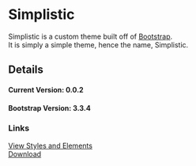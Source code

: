 # Simplistic
Simplistic is a custom theme built off of [Bootstrap](http://getbootstrap.com/).  
It is simply a simple theme, hence the name, Simplistic.  

## Details
#### Current Version:  0.0.2
#### Bootstrap Version:  3.3.4

### Links
[View Styles and Elements](https://savageboy74.tv/themes/simplistic)  
[Download](https://github.com/savageboy74/simplistic/releases)  
